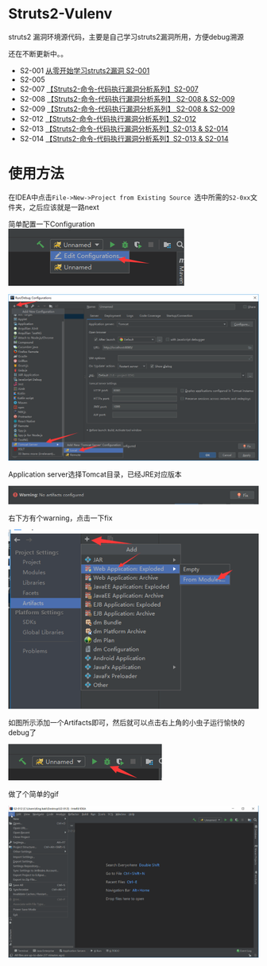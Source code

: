 # Struts2-Vulenv
struts2 漏洞环境源代码，主要是自己学习struts2漏洞所用，方便debug溯源

还在不断更新中。。

- S2-001  [从零开始学习struts2漏洞 S2-001](https://xz.aliyun.com/t/2672)
- S2-005
- S2-007 [【Struts2-命令-代码执行漏洞分析系列】S2-007](https://xz.aliyun.com/t/2684)
- S2-008  [【Struts2-命令-代码执行漏洞分析系列】 S2-008 & S2-009 ](http://www.kingkk.com/2018/09/Struts2-命令-代码执行漏洞分析系列-S2-008-S2-009/)
- S2-009  [【Struts2-命令-代码执行漏洞分析系列】 S2-008 & S2-009 ](http://www.kingkk.com/2018/09/Struts2-命令-代码执行漏洞分析系列-S2-008-S2-009/)
- S2-012  [【Struts2-命令-代码执行漏洞分析系列】S2-012 ](http://www.kingkk.com/2018/09/Struts2-命令-代码执行漏洞分析系列-S2-012/)
- S2-013  [【Struts2-命令-代码执行漏洞分析系列】S2-013 & S2-014](https://xz.aliyun.com/t/2694)
- S2-014 [【Struts2-命令-代码执行漏洞分析系列】S2-013 & S2-014](https://xz.aliyun.com/t/2694)



# 使用方法

在IDEA中点击`File->New->Project from Existing Source `选中所需的`S2-0xx`文件夹，之后应该就是一路next

简单配置一下Configuration![](img/5.png)

![](img/1.png)

Application server选择Tomcat目录，已经JRE对应版本

![](img/2.png)

右下方有个warning，点击一下fix

![](img/3.png)

如图所示添加一个Artifacts即可，然后就可以点击右上角的小虫子运行愉快的debug了

![](img/4.png)

做了个简单的gif

![](img/2.gif)